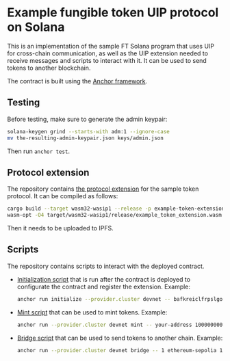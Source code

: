 # Example fungible token UIP protocol on Solana

This is an implementation of the sample FT Solana program that uses UIP for
cross-chain communication, as well as the UIP extension needed to receive
messages and scripts to interact with it. It can be used to send tokens to
another blockchain.

The contract is built using the
[Anchor framework](https://www.anchor-lang.com/).

## Testing

Before testing, make sure to generate the admin keypair:

```sh
solana-keygen grind --starts-with adm:1 --ignore-case
mv the-resulting-admin-keypair.json keys/admin.json
```

Then run `anchor test`.

## Protocol extension

The repository contains
[the protocol extension](./extensions/example-token-extension) for the sample
token protocol. It can be compiled as follows:

```sh
cargo build --target wasm32-wasip1 --release -p example-token-extension
wasm-opt -O4 target/wasm32-wasip1/release/example_token_extension.wasm -o target/wasm32-wasip1/release/example_token_extension-optimized.wasm
```

Then it needs to be uploaded to IPFS.

## Scripts

The repository contains scripts to interact with the deployed contract.

* [Initialization script](./scripts/initialize.ts) that is run after the
contract is deployed to configurate the contract and register the extension.
Example:
  ```sh
  anchor run initialize --provider.cluster devnet -- bafkreiclfrpslgozgbsarm2v63vaq6xnptqsdvicw6t46lybc2bu4gmgtm 9
  ```
* [Mint script](./scripts/mint.ts) that can be used to mint tokens. Example:
  ```sh
  anchor run --provider.cluster devnet mint -- your-address 100000000000
  ```
* [Bridge script](./scripts/bridge.ts) that can be used to send tokens to
another chain. Example:
  ```sh
  anchor run --provider.cluster devnet bridge -- 1 ethereum-sepolia 100 100000 dest-address 1000000000
  ```
